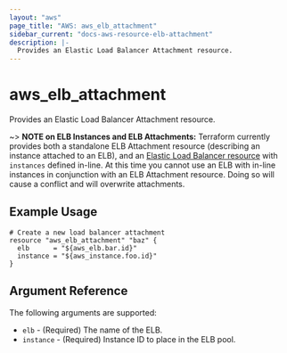 ```yaml
---
layout: "aws"
page_title: "AWS: aws_elb_attachment"
sidebar_current: "docs-aws-resource-elb-attachment"
description: |-
  Provides an Elastic Load Balancer Attachment resource.
---
```


# aws_elb_attachment

Provides an Elastic Load Balancer Attachment resource.

~> **NOTE on ELB Instances and ELB Attachments:** Terraform currently provides
both a standalone ELB Attachment resource (describing an instance attached to
an ELB), and an [Elastic Load Balancer resource](elb.html) with
`instances` defined in-line. At this time you cannot use an ELB with in-line
instances in conjunction with an ELB Attachment resource. Doing so will cause a
conflict and will overwrite attachments.
## Example Usage

```hcl
# Create a new load balancer attachment
resource "aws_elb_attachment" "baz" {
  elb      = "${aws_elb.bar.id}"
  instance = "${aws_instance.foo.id}"
}
```

## Argument Reference

The following arguments are supported:

* `elb` - (Required) The name of the ELB.
* `instance` - (Required) Instance ID to place in the ELB pool.
